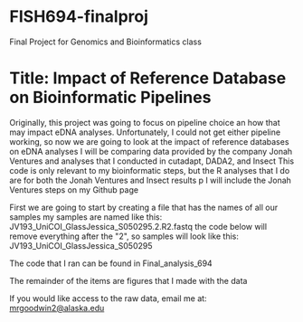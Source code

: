 # FISH694-finalproj
Final Project for Genomics and Bioinformatics class

# Title: Impact of Reference Database on Bioinformatic Pipelines 


Originally, this project was going to focus on pipeline choice an how that may impact eDNA analyses. 
Unfortunately, I could not get either pipeline working, so now we are going to look at the impact of reference databases on eDNA analyses 
I will be comparing data provided by the company Jonah Ventures and analyses that I conducted in cutadapt, DADA2, and Insect 
This code is only relevant to my bioinformatic steps, but the R analyses that I do are for both the Jonah Ventures and Insect results p
I will include the Jonah Ventures steps on my Github page 

First we are going to start by creating a file that has the names of all our samples
my samples are named like this: JV193_UniCOI_GlassJessica_S050295.2.R2.fastq
the code below will remove everything after the "2", so samples will look like this: JV193_UniCOI_GlassJessica_S050295

The code that I ran can be found in Final_analysis_694

The remainder of the items are figures that I made with the data 

If you would like access to the raw data, email me at: mrgoodwin2@alaska.edu

